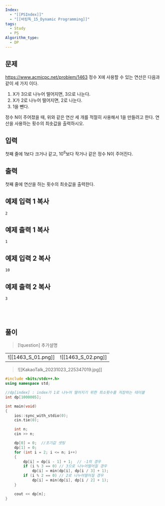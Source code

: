 ```yaml
---
Index:
  - "[[PSIndex]]"
  - "[[바킹독_15_Dynamic Programming]]"
tags:
  - Study
  - PS
Algorithm_type:
  - DP
---
```


## 문제
https://www.acmicpc.net/problem/1463
정수 X에 사용할 수 있는 연산은 다음과 같이 세 가지 이다.

1. X가 3으로 나누어 떨어지면, 3으로 나눈다.
2. X가 2로 나누어 떨어지면, 2로 나눈다.
3. 1을 뺀다.

정수 N이 주어졌을 때, 위와 같은 연산 세 개를 적절히 사용해서 1을 만들려고 한다. 연산을 사용하는 횟수의 최솟값을 출력하시오.

## 입력

첫째 줄에 1보다 크거나 같고, $10^6$보다 작거나 같은 정수 N이 주어진다.

## 출력

첫째 줄에 연산을 하는 횟수의 최솟값을 출력한다.

## 예제 입력 1 복사

```
2
```

## 예제 출력 1 복사

```
1
```

## 예제 입력 2 복사

```
10
```

## 예제 출력 2 복사

```
3
```
   
---
## 풀이
> [!question] 추가설명
> 
|                    |                    |
| ------------------ | ------------------ |
| ![[1463_S_01.png]] | ![[1463_S_02.png]] |
> 
> ![[KakaoTalk_20231023_225347019.jpg]]


```cpp
#include <bits/stdc++.h>
using namespace std;

//dp[index] : index가 1로 나누어 떨어지기 위한 최소횟수를 저장하는 테이블
int dp[1000005];

int main(void) 
{
    ios::sync_with_stdio(0);
    cin.tie(0);

    int n;
    cin >> n;

    dp[0] = 0;  //초기값 셋팅
    dp[1] = 0;
    for (int i = 2; i <= n; i++)
    {
        dp[i] = dp[i - 1] + 1;  // -1의 경우
        if (i % 3 == 0) // 3으로 나누어떨어질 경우
            dp[i] = min(dp[i], dp[i / 3] + 1);
        if (i % 2 == 0) // 2로 나누어떨어질 경우
            dp[i] = min(dp[i], dp[i / 2] + 1);
    }

    cout << dp[n];
}
```